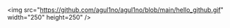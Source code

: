 ### 

<img src="https://github.com/agul1no/agul1no/blob/main/hello_github.gif" width="250" height=250" />
<!--![Hi there 👋](https://github.com/agul1no/agul1no/blob/main/hello_github.gif)-->

<!--
**agul1no/agul1no** is a ✨ _special_ ✨ repository because its `README.md` (this file) appears on your GitHub profile.

Here are some ideas to get you started:

- 🔭 I’m currently working on ...
- 🌱 I’m currently learning ...
- 👯 I’m looking to collaborate on ...
- 🤔 I’m looking for help with ...
- 💬 Ask me about ...
- 📫 How to reach me: ...
- 😄 Pronouns: ...
- ⚡ Fun fact: ...
-->
